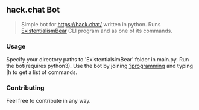 ## **hack.chat Bot**

>Simple bot for https://hack.chat/ written in python.
Runs [ExistentialismBear](https://github.com/WhiteheadV/ExistentialistBear) CLI program and as one of its commands.

### **Usage**

Specify your directory paths to 'ExistentialsimBear' folder in main.py.
Run the bot(requires python3).
Use the bot by joining [?programming](https://hack.chat/?programming) and typing |h to get a list of commands.

### **Contributing**

Feel free to contribute in any way.
